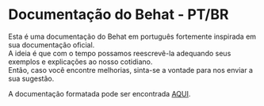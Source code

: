 # Documentação do Behat - PT/BR

Esta é uma documentação do Behat em português fortemente inspirada em sua documentação oficial.  
A ideia é que com o tempo possamos reescrevê-la adequando seus exemplos e explicações ao nosso cotidiano.  
Então, caso você encontre melhorias, sinta-se a vontade para nos enviar a sua sugestão.  
  
A documentação formatada pode ser encontrada [AQUI](http://docbehat.readthedocs.io).
